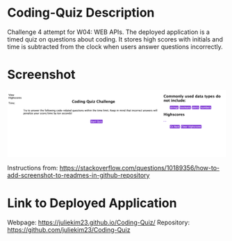 # Coding-Quiz Description 
Challenge 4 attempt for W04: WEB APIs.
The deployed application is a timed quiz on questions about coding. It stores high scores with initials and time is subtracted from the clock when users answer questions incorrectly. 


# Screenshot 

![Coding Quiz](/Screenshot%202023-06-19%20at%2011.27.48%20pm.png?raw=true "Coding Quiz")

Instructions from: https://stackoverflow.com/questions/10189356/how-to-add-screenshot-to-readmes-in-github-repository 


# Link to Deployed Application
Webpage: https://juliekim23.github.io/Coding-Quiz/ 
Repository: https://github.com/juliekim23/Coding-Quiz 

